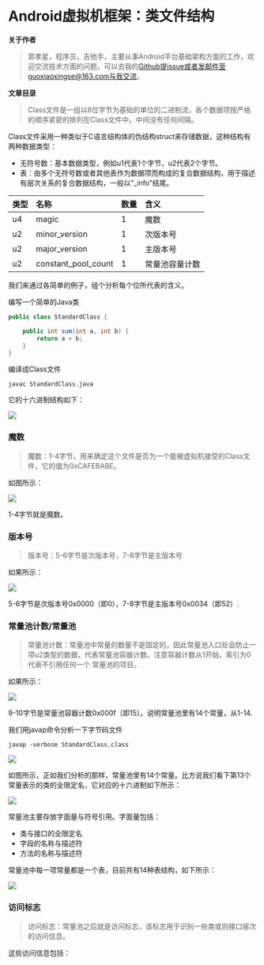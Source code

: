 # Android虚拟机框架：类文件结构

**关于作者**

>郭孝星，程序员，吉他手，主要从事Android平台基础架构方面的工作，欢迎交流技术方面的问题，可以去我的[Github](https://github.com/guoxiaoxing)提issue或者发邮件至guoxiaoxingse@163.com与我交流。

**文章目录**

>Class文件是一组以8位字节为基础的单位的二进制流，各个数据项按严格的顺序紧密的排列在Class文件中，中间没有任何间隔。

Class文件采用一种类似于C语言结构体的伪结构struct来存储数据，这种结构有两种数据类型：

- 无符号数：基本数据类型，例如u1代表1个字节，u2代表2个字节。
- 表：由多个无符号数或者其他表作为数据项而构成的复合数据结构，用于描述有层次关系的复合数据结构，一般以"_info"结尾。

|    类型   |      名称      |      数量         |         含义        |
|:---------|:---------------|:-----------------|:--------------------|
|u4        |magic           |1                 |魔数
|u2        |minor_version   |1                 |次版本号
|u2        |major_version   |1                 |主版本号
|u2        |constant_pool_count|1              |常量池容量计数

我们来通过各简单的例子，组个分析每个位所代表的含义。

编写一个简单的Java类

```java
public class StandardClass {

    public int sum(int a, int b) {
        return a + b;
    }
}
```
编译成Class文件

```
javac StandardClass.java
```

它的十六进制结构如下：

<img src="https://github.com/guoxiaoxing/android-open-source-project-analysis/raw/master/art/native/vm/class_hex_structure.png"/>

### 魔数

>魔数：1-4字节，用来确定这个文件是否为一个能被虚拟机接受的Class文件，它的值为0xCAFEBABE。

如图所示：

<img src="https://github.com/guoxiaoxing/android-open-source-project-analysis/raw/master/art/native/vm/class_hex_structure_1.png"/>

1-4字节就是魔数。

### 版本号

>版本号：5-6字节是次版本号，7-8字节是主版本号

如果所示：

<img src="https://github.com/guoxiaoxing/android-open-source-project-analysis/raw/master/art/native/vm/class_hex_structure_2.png"/>

5-6字节是次版本号0x0000（即0），7-8字节是主版本号0x0034（即52）.

### 常量池计数/常量池

>常量池计数：常量池中常量的数量不是固定的，因此常量池入口处会防止一项u2类型的数据，代表常量池容器计数。注意容器计数从1开始，索引为0代表不引用任何一个
常量池的项目。

如果所示：

<img src="https://github.com/guoxiaoxing/android-open-source-project-analysis/raw/master/art/native/vm/class_hex_structure_3.png"/>

9-10字节是常量池容器计数0x000f（即15）。说明常量池里有14个常量，从1-14.

我们用javap命令分析一下字节码文件

```
javap -verbose StandardClass.class
```

<img src="https://github.com/guoxiaoxing/android-open-source-project-analysis/raw/master/art/native/vm/class_constant_pool.png"/>

如图所示，正如我们分析的那样，常量池里有14个常量。比方说我们看下第13个常量表示的类的全限定名，它对应的十六进制如下所示：

<img src="https://github.com/guoxiaoxing/java/raw/master/art/jvm/class_hex_structure_4.png"/>

常量池主要存放字面量与符号引用。字面量包括：

- 类与接口的全限定名
- 字段的名称与描述符
- 方法的名称与描述符

常量池中每一项常量都是一个表，目前共有14种表结构，如下所示：

<img src="https://github.com/guoxiaoxing/android-open-source-project-analysis/raw/master/art/native/vm/constant_pool_data_type.png"/>

### 访问标志

>访问标志：常量池之后就是访问标志，该标志用于识别一些类或则接口层次的访问信息。

这些访问信息包括：

